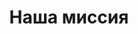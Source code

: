 ---
pageKey: about
locale: ua
title: Наша миссия
crumbLabel: Про компанію
description: Мы создаем решения для бизнеса, которые позволяют делать логистические услуги максимально выгодными, безопасными и легальными, что в конечном итоге позволяет нашим клиентам быть конкурентным со своим продуктом на рынке развивая свой бизнез еще быстрее! 
header:
  images:
    - alt: about
      image: /img/contactBkg.png
  buttons:
    - link: contacts
      text: Заказать доставку
    - link: contacts
      text: Узнать стоимость   
weSpecialize:
    title: Ми спеціалізуємося
    list:
        - title: Международная доставка
          description: Мы создаем решения для бизнеса, которые позволяют делать логистические услуги максимально выгодными, безопасными и легальными
          link: /
          imageAlt:
              image: /img/logistic.png
              alt: test   
        - title: Консолидация и хранение груза
          imageAlt:
            image: /img/about-page-warehouse.png
            alt: test  
          description: Мы создаем решения для бизнеса, которые позволяют делать логистические услуги максимально выгодными, безопасными и легальными
          link: /       
        - imageAlt:
            image: /img/about-page-box.png
            alt: test  
          title: Проверка груза 
          description: Мы создаем решения для бизнеса, которые позволяют делать логистические услуги максимально выгодными, безопасными и легальными
          link: / 
        - imageAlt: 
            image: /img/delivery-cart.png
            alt: test  
          title: Выкуп и доставка товара 
          description: Мы создаем решения для бизнеса, которые позволяют делать логистические услуги максимально выгодными, безопасными и легальными
          link: /       
        - imageAlt: 
            image: /img/startup.png
            alt: test  
          title: Финансовые услуги 
          description: Мы создаем решения для бизнеса, которые позволяют делать логистические услуги максимально выгодными, безопасными и легальными
          link: / 
        - imageAlt: 
            image: /img/call-center.png
            alt: test  
          title: Услуги брокера 
          description: Мы создаем решения для бизнеса, которые позволяют делать логистические услуги максимально выгодными, безопасными и легальными
          link: /
ourValues:
    title: Наши ціності
    list:
        - title: Командность
          description: Командность Мы создаем решения для бизнеса, которые позволяют делать логистические услуги максимально выгодными, безопасными и легальными
        - title: Ответственность
          description: Ответственность Мы создаем решения для бизнеса, которые позволяют делать логистические услуги максимально выгодными, безопасными и легальными
        - title: Развитие
          description: Развитие Мы создаем решения для бизнеса, которые позволяют делать логистические услуги максимально выгодными, безопасными и легальными
        - title: Ориентированность на клиента
          description: ОриентированностьМы создаем решения для бизнеса, которые позволяют делать логистические услуги максимально выгодными, безопасными и легальными
        - title: Конфиденциальность
          description: Конфиденциальность ОриентированностьМы создаем решения для бизнеса, которые позволяют делать логистические услуги максимально выгодными, безопасными и легальными
aboutImg: /img/section-text-about-page.jpg
---